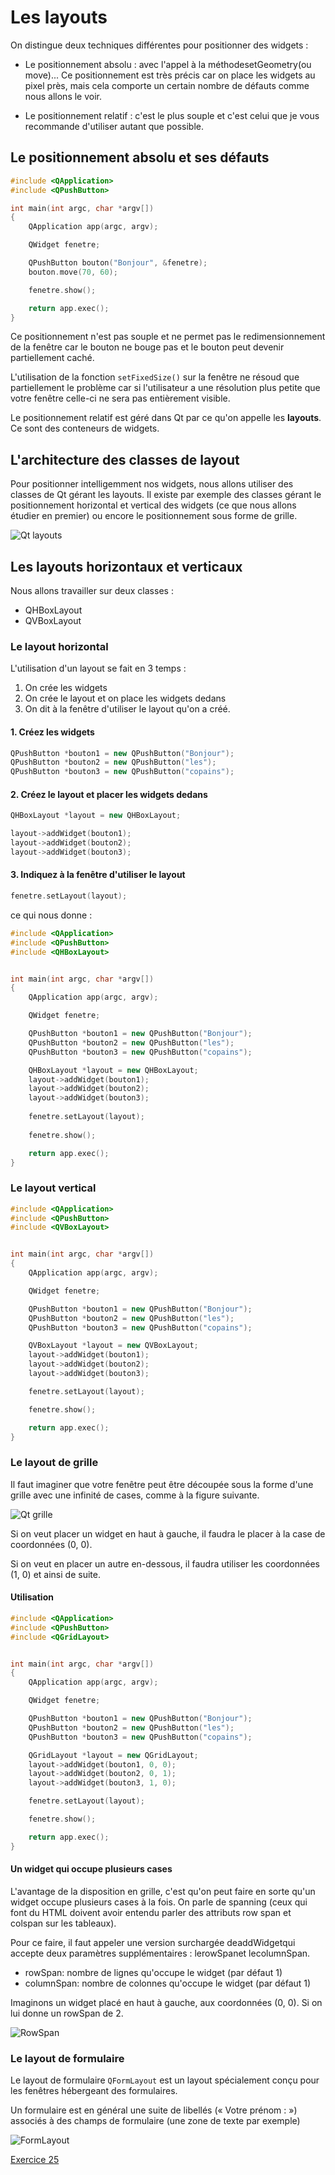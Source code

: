 # Les layouts

On distingue deux techniques différentes pour positionner des widgets :

* Le positionnement absolu : avec l'appel à la méthodesetGeometry(ou move)... Ce positionnement est très précis car on place les widgets au pixel près, mais cela comporte un certain nombre de défauts comme nous allons le voir.

* Le positionnement relatif : c'est le plus souple et c'est celui que je vous recommande d'utiliser autant que possible.

## Le positionnement absolu et ses défauts

``` c++
#include <QApplication>
#include <QPushButton>

int main(int argc, char *argv[])
{
    QApplication app(argc, argv);

    QWidget fenetre;

    QPushButton bouton("Bonjour", &fenetre);
    bouton.move(70, 60);

    fenetre.show();

    return app.exec();
}
```

Ce positionnement n'est pas souple et ne permet pas le redimensionnement de la fenêtre car le bouton ne bouge pas et le bouton peut devenir partiellement caché.

L'utilisation de la fonction ```setFixedSize()``` sur la fenêtre ne résoud que partiellement le problème car si l'utilisateur a une résolution plus petite que votre fenêtre celle-ci ne sera pas entièrement visible.

Le positionnement relatif est géré dans Qt par ce qu'on appelle les **layouts**. Ce sont des conteneurs de widgets.

## L'architecture des classes de layout

Pour positionner intelligemment nos widgets, nous allons utiliser des classes de Qt gérant les layouts.
Il existe par exemple des classes gérant le positionnement horizontal et vertical des widgets (ce que nous allons étudier en premier) ou encore le positionnement sous forme de grille.

![Qt layouts](qt_layout.png)

## Les layouts horizontaux et verticaux

Nous allons travailler sur deux classes :

* QHBoxLayout
* QVBoxLayout

### Le layout horizontal

L'utilisation d'un layout se fait en 3 temps :

1. On crée les widgets
2. On crée le layout et on place les widgets dedans
3. On dit à la fenêtre d'utiliser le layout qu'on a créé.

#### 1. Créez les widgets

``` c++
QPushButton *bouton1 = new QPushButton("Bonjour");
QPushButton *bouton2 = new QPushButton("les");
QPushButton *bouton3 = new QPushButton("copains");
```

#### 2. Créez le layout et placer les widgets dedans

``` c++
QHBoxLayout *layout = new QHBoxLayout;

layout->addWidget(bouton1);
layout->addWidget(bouton2);
layout->addWidget(bouton3);
```

#### 3. Indiquez à la fenêtre d'utiliser le layout

``` c++
fenetre.setLayout(layout);
```

ce qui nous donne : 

``` c++
#include <QApplication>
#include <QPushButton>
#include <QHBoxLayout>


int main(int argc, char *argv[])
{
    QApplication app(argc, argv);

    QWidget fenetre;

    QPushButton *bouton1 = new QPushButton("Bonjour");
    QPushButton *bouton2 = new QPushButton("les");
    QPushButton *bouton3 = new QPushButton("copains");

    QHBoxLayout *layout = new QHBoxLayout;
    layout->addWidget(bouton1);
    layout->addWidget(bouton2);
    layout->addWidget(bouton3);
    
    fenetre.setLayout(layout);
    
    fenetre.show();

    return app.exec();
}
```

### Le layout vertical

``` c++
#include <QApplication>
#include <QPushButton>
#include <QVBoxLayout>


int main(int argc, char *argv[])
{
    QApplication app(argc, argv);

    QWidget fenetre;

    QPushButton *bouton1 = new QPushButton("Bonjour");
    QPushButton *bouton2 = new QPushButton("les");
    QPushButton *bouton3 = new QPushButton("copains");

    QVBoxLayout *layout = new QVBoxLayout;
    layout->addWidget(bouton1);
    layout->addWidget(bouton2);
    layout->addWidget(bouton3);

    fenetre.setLayout(layout);

    fenetre.show();

    return app.exec();
}
```

### Le layout de grille

Il faut imaginer que votre fenêtre peut être découpée sous la forme d'une grille avec une infinité de cases, comme à la figure suivante.

![Qt grille](qt_grille.png)

Si on veut placer un widget en haut à gauche, il faudra le placer à la case de coordonnées (0, 0).

Si on veut en placer un autre en-dessous, il faudra utiliser les coordonnées (1, 0) et ainsi de suite.

#### Utilisation

``` c++
#include <QApplication>
#include <QPushButton>
#include <QGridLayout>


int main(int argc, char *argv[])
{
    QApplication app(argc, argv);

    QWidget fenetre;

    QPushButton *bouton1 = new QPushButton("Bonjour");
    QPushButton *bouton2 = new QPushButton("les");
    QPushButton *bouton3 = new QPushButton("copains");

    QGridLayout *layout = new QGridLayout;
    layout->addWidget(bouton1, 0, 0);
    layout->addWidget(bouton2, 0, 1);
    layout->addWidget(bouton3, 1, 0);

    fenetre.setLayout(layout);

    fenetre.show();

    return app.exec();
}
```

#### Un widget qui occupe plusieurs cases

L'avantage de la disposition en grille, c'est qu'on peut faire en sorte qu'un widget occupe plusieurs cases à la fois. On parle de spanning (ceux qui font du HTML doivent avoir entendu parler des attributs row span et colspan sur les tableaux).

Pour ce faire, il faut appeler une version surchargée deaddWidgetqui accepte deux paramètres supplémentaires : lerowSpanet lecolumnSpan.

* rowSpan: nombre de lignes qu'occupe le widget (par défaut 1)
* columnSpan: nombre de colonnes qu'occupe le widget (par défaut 1)

Imaginons un widget placé en haut à gauche, aux coordonnées (0, 0). Si on lui donne un rowSpan de 2.

![RowSpan](qt_rowSpan.png)

### Le layout de formulaire

Le layout de formulaire ```QFormLayout``` est un layout spécialement conçu pour les fenêtres hébergeant des formulaires.

Un formulaire est en général une suite de libellés (« Votre prénom : ») associés à des champs de formulaire (une zone de texte par exemple)

![FormLayout](qt_formlayout.png)

[Exercice 25](../Exercices/Exercice25/README.md)
